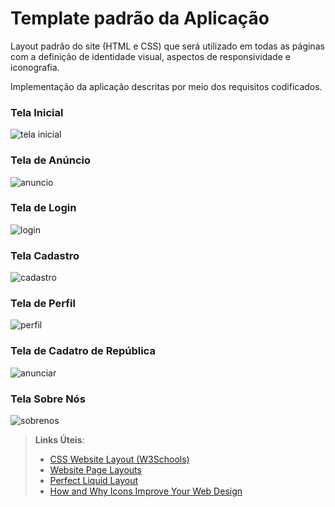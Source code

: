 # Template padrão da Aplicação

Layout padrão do site (HTML e CSS) que será utilizado em todas as páginas com a definição de identidade visual, aspectos de responsividade e iconografia.

Implementação da aplicação descritas por meio dos requisitos codificados. 

### Tela Inicial

<img title="tela inicial" src="https://i.imgur.com/4IFNHf3.png">

### Tela de Anúncio 

<img title="anuncio" src="https://i.imgur.com/oOpYgBO.png">

### Tela de Login

<img title="login" src="https://i.imgur.com/LTdNfGm.png">

### Tela Cadastro

<img title="cadastro" src="https://i.imgur.com/Sha7E53.png">

### Tela de Perfil 

<img title="perfil" src="https://i.imgur.com/LILXlKk.png"> 

### Tela de Cadatro de República 

<img title="anunciar" src="https://i.imgur.com/0OcJA0n.png">

### Tela Sobre Nós 

<img title="sobrenos" src="https://i.imgur.com/ozL0GE7.png">



> **Links Úteis**:
>
> - [CSS Website Layout (W3Schools)](https://www.w3schools.com/css/css_website_layout.asp)
> - [Website Page Layouts](http://www.cellbiol.com/bioinformatics_web_development/chapter-3-your-first-web-page-learning-html-and-css/website-page-layouts/)
> - [Perfect Liquid Layout](https://matthewjamestaylor.com/perfect-liquid-layouts)
> - [How and Why Icons Improve Your Web Design](https://usabilla.com/blog/how-and-why-icons-improve-you-web-design/)

